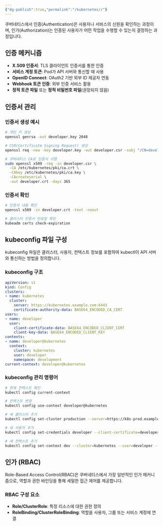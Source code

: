 ```yaml
---
{"dg-publish":true,"permalink":"/kubernetes//"}
---
```



쿠버네티스에서 인증(Authentication)은 사용자나 서비스의 신원을 확인하는 과정이며, 인가(Authorization)는 인증된 사용자가 어떤 작업을 수행할 수 있는지 결정하는 과정입니다.

## 인증 메커니즘

- **X.509 인증서**: TLS 클라이언트 인증서를 통한 인증
- **서비스 계정 토큰**: Pod가 API 서버와 통신할 때 사용
- **OpenID Connect**: OAuth2 기반 외부 ID 제공자 연동
- **Webhook 토큰 인증**: 외부 인증 서비스 활용
- **정적 토큰 파일** 또는 **정적 비밀번호 파일**(권장되지 않음)

## 인증서 관리

### 인증서 생성 예시

```bash
# 개인 키 생성
openssl genrsa -out developer.key 2048

# CSR(Certificate Signing Request) 생성
openssl req -new -key developer.key -out developer.csr -subj "/CN=developer/O=development"

# 쿠버네티스 CA로 인증서 서명
sudo openssl x509 -req -in developer.csr \
  -CA /etc/kubernetes/pki/ca.crt \
  -CAkey /etc/kubernetes/pki/ca.key \
  -CAcreateserial \
  -out developer.crt -days 365
```

### 인증서 확인

```bash
# 인증서 내용 확인
openssl x509 -in developer.crt -text -noout

# 클러스터 인증서 만료일 확인
kubeadm certs check-expiration
```

## kubeconfig 파일 구성

kubeconfig 파일은 클러스터, 사용자, 컨텍스트 정보를 포함하여 kubectl이 API 서버와 통신하는 방법을 정의합니다.

### kubeconfig 구조

```yaml
apiVersion: v1
kind: Config
clusters:
- name: kubernetes
  cluster:
    server: https://kubernetes.example.com:6443
    certificate-authority-data: BASE64_ENCODED_CA_CERT
users:
- name: developer
  user:
    client-certificate-data: BASE64_ENCODED_CLIENT_CERT
    client-key-data: BASE64_ENCODED_CLIENT_KEY
contexts:
- name: developer@kubernetes
  context:
    cluster: kubernetes
    user: developer
    namespace: development
current-context: developer@kubernetes
```

### kubeconfig 관리 명령어

```bash
# 현재 컨텍스트 확인
kubectl config current-context

# 컨텍스트 변경
kubectl config use-context developer@kubernetes

# 새 클러스터 추가
kubectl config set-cluster production --server=https://k8s-prod.example.com:6443

# 새 사용자 추가
kubectl config set-credentials developer --client-certificate=developer.crt --client-key=developer.key

# 새 컨텍스트 추가
kubectl config set-context dev --cluster=kubernetes --user=developer --namespace=development
```

## 인가 (RBAC)

Role-Based Access Control(RBAC)은 쿠버네티스에서 가장 일반적인 인가 메커니즘으로, 역할과 권한 바인딩을 통해 세밀한 접근 제어를 제공합니다.

### RBAC 구성 요소

- **Role/ClusterRole**: 특정 리소스에 대한 권한 정의
- **RoleBinding/ClusterRoleBinding**: 역할을 사용자, 그룹 또는 서비스 계정에 연결